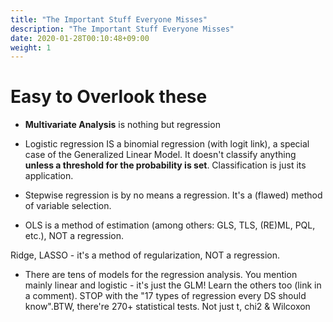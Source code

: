 ```yaml
---
title: "The Important Stuff Everyone Misses"
description: "The Important Stuff Everyone Misses"
date: 2020-01-28T00:10:48+09:00
weight: 1
---
```


# Easy to Overlook these



- **Multivariate Analysis** is nothing but regression



- Logistic regression IS a binomial regression (with logit link), a special case of the Generalized Linear Model. It doesn't classify anything **unless a threshold for the probability is set**. Classification is just its application.

- Stepwise regression is by no means a regression. It's a (flawed) method of variable selection.

- OLS is a method of estimation (among others: GLS, TLS, (RE)ML, PQL, etc.), NOT a regression.

 Ridge, LASSO - it's a method of regularization, NOT a regression.

- There are tens of models for the regression analysis. You mention mainly linear and logistic - it's just the GLM! Learn the others too (link in a comment). STOP with the "17 types of regression every DS should know".BTW, there're 270+ statistical tests. Not just t, chi2 & Wilcoxon